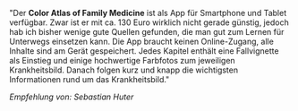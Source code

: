 "Der __Color Atlas of Family Medicine__ ist als App für Smartphone und Tablet verfügbar. Zwar ist er mit ca. 130 Euro wirklich nicht gerade günstig, jedoch hab ich bisher wenige gute Quellen gefunden, die man gut zum Lernen für Unterwegs einsetzen kann. Die App braucht keinen Online-Zugang, alle Inhalte sind am Gerät gespeichert. Jedes Kapitel enthält eine Fallvignette als Einstieg und einige hochwertige Farbfotos zum jeweiligen Krankheitsbild. Danach folgen kurz und knapp die wichtigsten Informationen rund um das Krankheitsbild."

_Empfehlung von: Sebastian Huter_